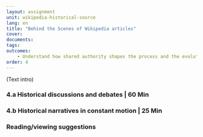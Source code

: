 ```yaml
---
layout: assignment
unit: wikipedia-historical-source 
lang: en
title: "Behind the Scenes of Wikipedia articles"
cover:
documents:
tags:
outcomes:
	- Understand how shared authority shapes the process and the evolution of historical narratives in Wikipedia 
order: 4
---
```

(Text intro)

<!-- more -->

<!-- briefing-student -->

### 4.a Historical discussions and debates | 60 Min 
<!-- section-contents -->



<!-- section -->

### 4.b Historical narratives in constant motion | 25 Min
<!-- section-contents -->


<!-- section -->

### Reading/viewing suggestions
<!-- section-contents --> 



<!-- briefing-student -->